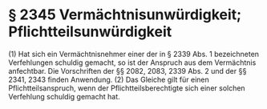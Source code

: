 # § 2345 Vermächtnisunwürdigkeit; Pflichtteilsunwürdigkeit
(1) Hat sich ein Vermächtnisnehmer einer der in § 2339 Abs. 1 bezeichneten Verfehlungen schuldig gemacht, so ist der Anspruch aus dem Vermächtnis anfechtbar. Die Vorschriften der §§ 2082, 2083, 2339 Abs. 2 und der §§ 2341, 2343 finden Anwendung.
(2) Das Gleiche gilt für einen Pflichtteilsanspruch, wenn der Pflichtteilsberechtigte sich einer solchen Verfehlung schuldig gemacht hat.